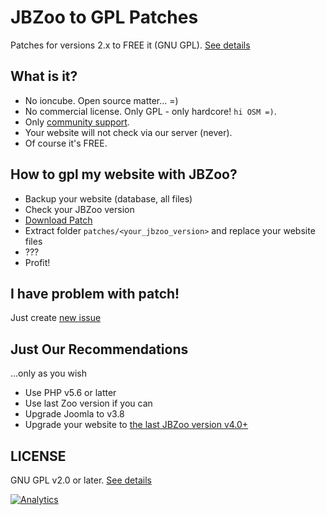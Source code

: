 # JBZoo to GPL Patches
Patches for versions 2.x to FREE it (GNU GPL). [See details](https://github.com/JBZoo/JBZoo)

## What is it?

 - No ioncube. Open source matter... =)
 - No commercial license. Only GPL - only hardcore! `hi OSM =)`.
 - Only [community support](http://forum.jbzoo.com/).
 - Your website will not check via our server (never).
 - Of course it's FREE.


## How to gpl my website with JBZoo?

 - Backup your website (database, all files)
 - Check your JBZoo version
 - [Download Patch](https://github.com/JBZoo/JBZoo-2-GPL-patches/archive/master.zip)
 - Extract folder `patches/<your_jbzoo_version>` and replace your website files
 - ???
 - Profit!


## I have problem with patch!
Just create [new issue](https://github.com/JBZoo/JBZoo-2-GPL-patches/issues/new)


## Just Our Recommendations
...only as you wish

 - Use PHP v5.6 or latter
 - Use last Zoo version if you can
 - Upgrade Joomla to v3.8
 - Upgrade your website to [the last JBZoo version v4.0+](https://github.com/JBZoo/JBZoo)


## LICENSE
GNU GPL v2.0 or later. [See details](https://github.com/JBZoo/JBZoo-2-GPL-patches/blob/master/LICENSE.md)


[![Analytics](https://ga-beacon.appspot.com/UA-122740514-1/jbzoo-readme)](https://github.com/igrigorik/ga-beacon)
